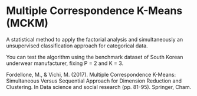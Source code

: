 # Multiple Correspondence K-Means (MCKM)

A statistical method to apply the factorial analysis and simultaneously an unsupervised classification approach for categorical data.

You can test the algorithm using the benchmark dataset of South Korean underwear manufacturer, fixing P = 2 and K = 3.

Fordellone, M., & Vichi, M. (2017). Multiple Correspondence K-Means: Simultaneous Versus Sequential Approach for Dimension Reduction and Clustering. In Data science and social research (pp. 81-95). Springer, Cham.
